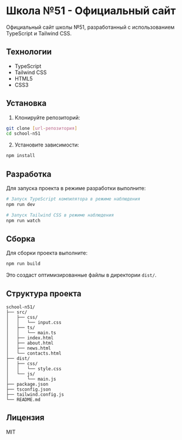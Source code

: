 # Школа №51 - Официальный сайт

Официальный сайт школы №51, разработанный с использованием TypeScript и Tailwind CSS.

## Технологии

- TypeScript
- Tailwind CSS
- HTML5
- CSS3

## Установка

1. Клонируйте репозиторий:
```bash
git clone [url-репозитория]
cd school-n51
```

2. Установите зависимости:
```bash
npm install
```

## Разработка

Для запуска проекта в режиме разработки выполните:

```bash
# Запуск TypeScript компилятора в режиме наблюдения
npm run dev

# Запуск Tailwind CSS в режиме наблюдения
npm run watch
```

## Сборка

Для сборки проекта выполните:

```bash
npm run build
```

Это создаст оптимизированные файлы в директории `dist/`.

## Структура проекта

```
school-n51/
├── src/
│   ├── css/
│   │   └── input.css
│   ├── ts/
│   │   └── main.ts
│   ├── index.html
│   ├── about.html
│   ├── news.html
│   └── contacts.html
├── dist/
│   ├── css/
│   │   └── style.css
│   └── js/
│       └── main.js
├── package.json
├── tsconfig.json
├── tailwind.config.js
└── README.md
```

## Лицензия

MIT 